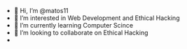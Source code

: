 - 👋 Hi, I’m @matos11
- 👀 I’m interested in Web Development and Ethical Hacking
- 🌱 I’m currently learning Computer Scince
- 💞️ I’m looking to collaborate on Ethical Hacking
-

<!---
matos11/matos11 is a ✨ special ✨ repository because its `README.md` (this file) appears on your GitHub profile.
You can click the Preview link to take a look at your changes.
--->
